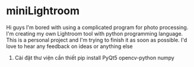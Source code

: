 # miniLightroom

Hi guys
I'm bored with using a complicated program for photo processing.
I'm creating my own Lightroom tool with python programming language.
This is a personal project and I'm trying to finish it as soon as possible.
I'd love to hear any feedback on ideas or anything else

1. Cài đặt thư viện cần thiết
   pip install PyQt5 opencv-python numpy
